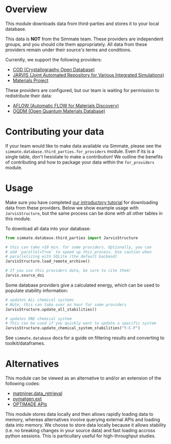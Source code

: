 
Overview
========

This module downloads data from third-parties and stores it to your local database.

This data is **NOT** from the Simmate team. These providers are independent groups, and you should cite them appropriately. All data from these providers remain under their source's terms and conditions.

Currently, we support the following providers:

- [COD (Crystallography Open Database)](http://www.crystallography.net/cod/)
- [JARVIS (Joint Automated Repository for Various Integrated Simulations)](https://jarvis.nist.gov/)
- [Materials Project](https://materialsproject.org/)

These providers are configured, but our team is waiting for permission to redistribute their data:

- [AFLOW (Automatic FLOW for Materials Discovery)](http://www.aflowlib.org/)
- [OQDM (Open Quantum Materials Database)](http://oqmd.org/)


Contributing your data
======================

If your team would like to make data available via Simmate, please see the `simmate.database.third_parties.for_providers` module. Even if its is a single table, don't hesistate to make a contribution! We outline the benefits of contributing and how to package your data within the `for_providers` module.


Usage
======

Make sure you have completed [our introductory tutorial](https://github.com/jacksund/simmate/blob/main/tutorials/05_Search_the_database.md) for downloading data from these providers. Below we show example usage with `JarvisStructure`, but the same process can be done with all other tables in this module. 

To download all data into your database:

``` python
from simmate.database.third_parties import JarvisStructure

# this can take >10 min. for some providers. Optionally, you can
# add `parallel=True` to speed up this process. Use caution when 
# parallelizing with SQLite (the default backend)
JarvisStructure.load_remote_archive()

# If you use this providers data, be sure to cite them!
Jarvis.source_doi
```

Some database providers give a calculated energy, which can be used to populate stability information:

``` python
# updates ALL chemical systems
# Note, this can take over an hour for some providers
JarvisStructure.update_all_stabilities()

# updates ONE chemical system
# This can be used if you quickly want to update a specific system
JarvisStructure.update_chemical_system_stabilities("Y-C-F")
```

See `simmate.database` docs for a guide on filtering results and converting to toolkit/dataframes.


Alternatives
============

This module can be viewed as an alternative to and/or an extension of the following codes:

- [matminer.data_retrieval](https://matminer.readthedocs.io/en/latest/matminer.data_retrieval.html)
- [pymatgen.ext](https://pymatgen.org/pymatgen.ext.html)
- [OPTIMADE APIs](http://www.optimade.org/)

This module stores data locally and then allows rapidly loading data to memory, whereas alternatives involve querying external APIs and loading data into memory. We choose to store data locally because it allows stability (i.e. no breaking changes in your source data) and fast loading accross python sessions. This is particullary useful for high-throughput studies.

